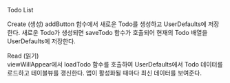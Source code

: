 Todo List

Create (생성)	
addButton 함수에서 새로운 Todo를 생성하고 UserDefaults에 저장한다. 
새로운 Todo가 생성되면 saveTodo 함수가 호출되어 현재의 Todo 배열을 UserDefaults에 저장한다.

Read (읽기)	
viewWillAppear에서 loadTodo 함수를 호출하여 UserDefaults에서 Todo 데이터를 로드하고 테이블뷰를 갱신한다. 
앱이 활성화될 때마다 최신 데이터를 보여준다.
